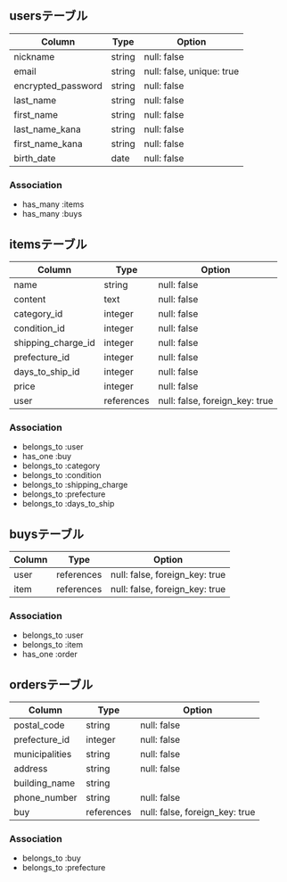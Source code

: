 ## usersテーブル

| Column             | Type   | Option                    |
| ------------------ | ------ | ------------------------- |
| nickname           | string | null: false               |
| email              | string | null: false, unique: true |
| encrypted_password | string | null: false               |
| last_name          | string | null: false               |
| first_name         | string | null: false               |
| last_name_kana     | string | null: false               |
| first_name_kana    | string | null: false               |
| birth_date         | date   | null: false               |


### Association

- has_many :items
- has_many :buys


## itemsテーブル

| Column             | Type       | Option                         |
| ------------------ | ---------- | ------------------------------ |
| name               | string     | null: false                    |
| content            | text       | null: false                    |
| category_id        | integer    | null: false                    |
| condition_id       | integer    | null: false                    |
| shipping_charge_id | integer    | null: false                    |
| prefecture_id      | integer    | null: false                    |
| days_to_ship_id    | integer    | null: false                    |
| price              | integer    | null: false                    |
| user               | references | null: false, foreign_key: true |


### Association

- belongs_to :user
- has_one :buy
- belongs_to :category
- belongs_to :condition
- belongs_to :shipping_charge
- belongs_to :prefecture
- belongs_to :days_to_ship


## buysテーブル

| Column | Type       | Option                         |
|--------|------------|--------------------------------|
| user   | references | null: false, foreign_key: true |
| item   | references | null: false, foreign_key: true |


### Association

- belongs_to :user
- belongs_to :item
- has_one :order


## ordersテーブル

| Column         | Type       | Option                         |
| -------------- | ---------- | ------------------------------ |
| postal_code    | string     | null: false                    |
| prefecture_id  | integer    | null: false                    |
| municipalities | string     | null: false                    |
| address        | string     | null: false                    |
| building_name  | string     |                                |
| phone_number   | string     | null: false                    |
| buy            | references | null: false, foreign_key: true |


### Association

- belongs_to :buy
- belongs_to :prefecture
